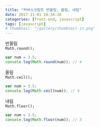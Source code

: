 ```yaml
---
title: "자바스크립트 반올림, 올림, 내림"
date: 2017-11-01 18:34:26
categories: [front-end, javascript]
tags: [javascript]
# thumbnail: "/gallery/thumbnail-js.png"
---
```


반올림  
`Math.round();`
```javascript
var num = 3.5;
console.log(Math.round(num)); // 4
```

올림  
`Math.ceil();`
```javascript
var num = 3.5;
console.log(Math.ceil(num)); // 4
```

내림  
`Math.floor();`
```javascript
var num = 3.5;
console.log(Math.floor(num)); // 3
```
